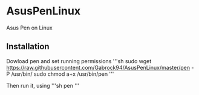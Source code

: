 # AsusPenLinux
Asus Pen on Linux 

## Installation
Dowload pen and set running permissions
'''sh
sudo wget https://raw.githubusercontent.com/Gabrock94/AsusPenLinux/master/pen -P /usr/bin/ 
sudo chmod a+x /usr/bin/pen
'''

Then run it, using 
'''sh
pen
'''
